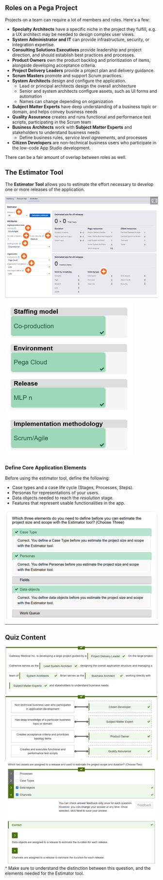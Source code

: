 ## Roles on a Pega Project

Projects on a team can require a lot of members and roles. Here's a few:

 - **Specialty Architects** have a specific niche in the project they fulfill, e.g. a UX architect may be needed to design complex user views.
 - **System Administrator and IT** can provide infrastructure, security, or integration expertise.
 - **Consulting Solutions Executives** provide leadership and project direction, and should establish best practices and processes.
 - **Product Owners** own the product backlog and prioritization of items, alongside developing acceptance criteria.
 - **Project Delivery Leaders** provide a project plan and delivery guidance.
 - **Scrum Masters** promote and support Scrum practices.
 - **System Architects** design and configure the application.
	 - Lead or principal architects design the overall architecture
	 - Senior and system architects configure assets, such as UI forms and automation
	 - Names can change depending on organization
 - **Subject Matter Experts** have deep understanding of a business topic or domain, and helps convey business needs
 - **Quality Assurance** creates and runs functional and performance test scripts, participating in the Scrum team
 - **Business Architects** work with **Subject Matter Experts** and stakeholders to understand business needs
	 - Define business rules, *service level agreements*, and processes
 - **Citizen Developers** are non-technical business users who participate in the low-code App Studio development.

There can be a fair amount of overlap between roles as well.

## The Estimator Tool

The **Estimator Tool** allows you to estimate the effort necessary to develop one or more releases of the application.

![](attachments/Pasted%20image%2020250603144009.png)

![](attachments/Pasted%20image%2020250603144039.png)

### Define Core Application Elements

Before using the estimator tool, define the following:

 - Case types and a case life cycle (Stages, Processes, Steps).
 - Personas for representations of your users.
 - Data objects needed to reach the *resolution* stage.
 - Features that represent usable functionalities in the app.
 
![](attachments/Pasted%20image%2020250603144744.png)

---
## Quiz Content

![](attachments/Pasted%20image%2020250603144606.png)
![](attachments/Pasted%20image%2020250603144425.png)
![](attachments/Pasted%20image%2020250603144858.png)
^ Make sure to understand the distinction between this question, and the elements needed for the Estimator tool.